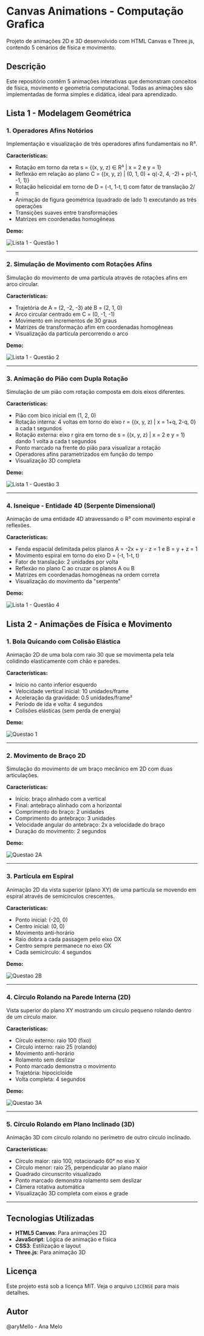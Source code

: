 # Canvas Animations - Computação Grafica

Projeto de animações 2D e 3D desenvolvido com HTML Canvas e Three.js, contendo 5 cenários de física e movimento.

## Descrição

Este repositório contém 5 animações interativas que demonstram conceitos de física, movimento e geometria computacional. Todas as animações são implementadas de forma simples e didática, ideal para aprendizado.

## Lista 1 - Modelagem Geométrica

### 1. Operadores Afins Notórios
Implementação e visualização de três operadores afins fundamentais no R³.

**Características:**
- Rotação em torno da reta s = {(x, y, z) ∈ R³ | x = 2 e y = 1}
- Reflexão em relação ao plano C = {(x, y, z) | (0, 1, 0) + q(-2, 4, -2) + p(-1, -1, 1)}
- Rotação helicoidal em torno de D = (-t, 1-t, t) com fator de translação 2/π
- Animação de figura geométrica (quadrado de lado 1) executando as três operações
- Transições suaves entre transformações
- Matrizes em coordenadas homogêneas

**Demo:**

![Lista 1 - Questão 1](./assets/lista1_questao1.gif)

---

### 2. Simulação de Movimento com Rotações Afins
Simulação do movimento de uma partícula através de rotações afins em arco circular.

**Características:**
- Trajetória de A = (2, -2, -3) até B = (2, 1, 0)
- Arco circular centrado em C = (0, -1, -1)
- Movimento em incrementos de 30 graus
- Matrizes de transformação afim em coordenadas homogêneas
- Visualização da partícula percorrendo o arco

**Demo:**

![Lista 1 - Questão 2](./assets/lista1_questao2.gif)

---

### 3. Animação do Pião com Dupla Rotação
Simulação de um pião com rotação composta em dois eixos diferentes.

**Características:**
- Pião com bico inicial em (1, 2, 0)
- Rotação interna: 4 voltas em torno do eixo r = {(x, y, z) | x = 1+q, 2-q, 0} a cada t segundos
- Rotação externa: eixo r gira em torno de s = {(x, y, z) | x = 2 e y = 1} dando 1 volta a cada t segundos
- Ponto marcado na frente do pião para visualizar a rotação
- Operadores afins parametrizados em função do tempo
- Visualização 3D completa

**Demo:**

![Lista 1 - Questão 3](./assets/lista1_questao3.gif)

---

### 4. Isneique - Entidade 4D (Serpente Dimensional)
Animação de uma entidade 4D atravessando o R³ com movimento espiral e reflexões.

**Características:**
- Fenda espacial delimitada pelos planos A = -2x + y - z = 1 e B = y + z = 1
- Movimento espiral em torno do eixo D = (-t, 1-t, t)
- Fator de translação: 2 unidades por volta
- Reflexão no plano C ao cruzar os planos A ou B
- Matrizes em coordenadas homogêneas na ordem correta
- Visualização do movimento da "serpente"

**Demo:**

![Lista 1 - Questão 4](./assets/lista1_questao4.gif)


## Lista 2 - Animações de Física e Movimento

### 1. Bola Quicando com Colisão Elástica
Animação 2D de uma bola com raio 30 que se movimenta pela tela colidindo elasticamente com chão e paredes.

**Características:**
- Início no canto inferior esquerdo
- Velocidade vertical inicial: 10 unidades/frame
- Aceleração da gravidade: 0.5 unidades/frame²
- Período de ida e volta: 4 segundos
- Colisões elásticas (sem perda de energia)

**Demo:**

![Questao 1](./assets/questao01.gif)

---

### 2. Movimento de Braço 2D
Simulação do movimento de um braço mecânico em 2D com duas articulações.

**Características:**
- Início: braço alinhado com a vertical
- Final: antebraço alinhado com a horizontal
- Comprimento do braço: 2 unidades
- Comprimento do antebraço: 3 unidades
- Velocidade angular do antebraço: 2x a velocidade do braço
- Duração do movimento: 2 segundos

**Demo:**

![Questao 2A](./assets/questao2a.gif)

---

### 3. Partícula em Espiral
Animação 2D da vista superior (plano XY) de uma partícula se movendo em espiral através de semicírculos crescentes.

**Características:**
- Ponto inicial: (-20, 0)
- Centro inicial: (0, 0)
- Movimento anti-horário
- Raio dobra a cada passagem pelo eixo OX
- Centro sempre permanece no eixo OX
- Cada semicírculo: 4 segundos

**Demo:**

![Questao 2B](./assets/questao2b.gif)

---

### 4. Círculo Rolando na Parede Interna (2D)
Vista superior do plano XY mostrando um círculo pequeno rolando dentro de um círculo maior.

**Características:**
- Círculo externo: raio 100 (fixo)
- Círculo interno: raio 25 (rolando)
- Movimento anti-horário
- Rolamento sem deslizar
- Ponto marcado demonstra o movimento
- Trajetória: hipocicloide
- Volta completa: 4 segundos

**Demo:**

![Questao 3A](./assets/questao3a.gif)

---

### 5. Círculo Rolando em Plano Inclinado (3D)
Animação 3D com círculo rolando no perímetro de outro círculo inclinado.

**Características:**
- Círculo maior: raio 100, rotacionado 60° no eixo X
- Círculo menor: raio 25, perpendicular ao plano maior
- Quadrado circunscrito visualizado
- Ponto marcado demonstra rolamento sem deslizar
- Câmera rotativa automática
- Visualização 3D completa com eixos e grade

---

## Tecnologias Utilizadas

- **HTML5 Canvas**: Para animações 2D
- **JavaScript**: Lógica de animação e física
- **CSS3**: Estilização e layout
- **Three.js**: Para animação 3D

## Licença

Este projeto está sob a licença MIT. Veja o arquivo `LICENSE` para mais detalhes.

## Autor

@aryMello - Ana Melo
